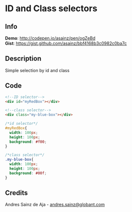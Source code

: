 # ID and Class selectors

## Info

__Demo__: http://codepen.io/asainz/pen/ogZeBd  
__Gist__: https://gist.github.com/asainz/bbf4168b3c0982c0ba7c

## Description

Simple selection by id and class

## Code

```html
<!--ID selector-->
<div id="myRedBox"></div>

<!--class selector-->
<div class="my-blue-box"></div>
```

```css
/*id selector*/
#myRedBox{
  width: 100px;
  height: 100px;
  background: #f00;
}

/*class selector*/
.my-blue-box{
  width: 100px;
  height: 100px;
  background: #00f;
}
```

## Credits

Andres Sainz de Aja - andres.sainz@globant.com